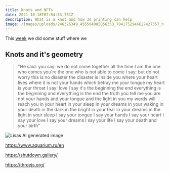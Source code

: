 ```yaml
---
title: Knots and NFTs
date: 2021-10-18T07:54:53.731Z
description: What is a knot and how 3d printing can help
image: /images/uploads/246326349_455504085856353_7041752946627427357_n.png
---
```

This [week](/wdwdw) we did some stuff where we

## Knots and it's geometry

> "He said: you say: we do not come together all the time I am the one who comes you're the one who is not able to come I say: but do not worry this is no disaster the disaster is inside you where your heart lives where it is not your hands which betray me your tongue my heart is your throat I say: love I say it's the beginning the end everything is the beginning and everything is the end the truth you tell me you are not your hands and your tongue and the light in you my words will reach you in your heart in your sleep in your dreams in your waking in your death in the dark in the bright in your fear in your dreams in the light in your sleep I say your tongue I say your hands I say your heart I say your love I say your dreams I say your life I say your death and your birth"

![](/images/uploads/246359428_1551151171891702_1125688750336021069_n.png "Lisas AI generated image")



<https://www.aquarium.ru/en>



<https://shutdown.gallery/>

<https://threejs.org/>